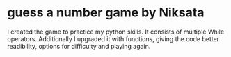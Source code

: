 # guess a number game by Niksata

I created the game to practice my python skills. It consists of multiple While operators. 
Additionally I upgraded it with functions, giving the code better readibility, options for difficulty and playing again.
